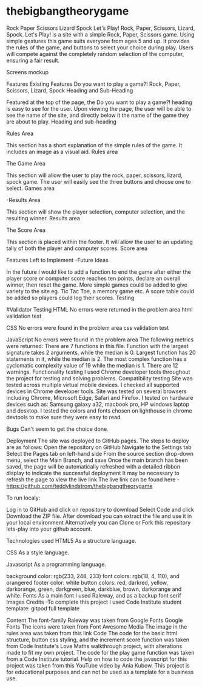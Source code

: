 # thebigbangtheorygame
Rock Paper Scissors Lizard Spock
Let's Play! Rock, Paper, Scissors, Lizard, Spock.
Let's Play! is a site with a simple Rock, Paper, Scissors game. Using simple gestures this game suits everyone from ages 5 and up. It provides the rules of the game, and buttons to select your choice during play. Users will compete against the completely random selection of the computer, ensuring a fair result.

Screens mockup

Features
Existing Features
Do you want to play a game?! Rock, Paper, Scissors, Lizard, Spock Heading and Sub-Heading

Featured at the top of the page, the Do you want to play a game?! heading is easy to see for the user. Upon viewing the page, the user will be able to see the name of the site, and directly below it the name of the game they are about to play.
Heading and sub-heading

Rules Area

This section has a short explanation of the simple rules of the game.
It includes an image as a visual aid.
Rules area

The Game Area

This section will allow the user to play the rock, paper, scissors, lizard, spock game.
The user will easily see the three buttons and choose one to select.
Games area

-Results Area

This section will show the player selection, computer selection, and the resulting winner.
Results area

The Score Area

This section is placed within the footer.
It will allow the user to an updating tally of both the player and computer scores.
Score area

Features Left to Implement
-Future Ideas

In the future I would like to add a function to end the game after either the player score or computer score reaches ten points, declare an overall winner, then reset the game.
More simple games could be added to give variety to the site eg. Tic Tac Toe, a memory game etc.
A score table could be added so players could log their scores.
Testing

#Validator Testing
HTML
No errors were returned in the problem area
html validation test

CSS
No errors were found in the problem area
css validation test

JavaScript
No errors were found in the problem area
The following metrics were returned:
There are 7 functions in this file.
Function with the largest signature takes 2 arguments, while the median is 0.
Largest function has 20 statements in it, while the median is 2.
The most complex function has a cyclomatic complexity value of 19 while the median is 1.
There are 12 warnings.
Functionality testing
I used Chrome developer tools throughout the project for testing and solving problems.
Compatibility testing
Site was tested across multiple virtual mobile devices. I checked all supported devices in Chrome developer tools.
Site was tested on several browsers including Chrome, Microsoft Edge, Safari and Firefox.
I tested on hardware devices such as: Samsung galaxy a32, macbook pro, HP windows laptop and desktop.
I tested the colors and fonts chosen on lighthouse in chrome devtools to make sure they were easy to read.

Bugs
Can't seem to get the choice done.

Deployment
The site was deployed to GitHub pages. The steps to deploy are as follows:
Open the repository on GitHub
Navigate to the Settings tab
Select the Pages tab on left-hand side
From the source section drop-down menu, select the Main Branch, and save
Once the main branch has been saved, the page will be automatically refreshed with a detailed ribbon display to indicate the successful deployment
It may be necessary to refresh the page to view the live link
The live link can be found here - https://github.com/teddylindstrom/thebigbangtheorygame

To run localy:

Log in to GitHub and click on repository to download 
Select Code and click Download the ZIP file.
After download you can extract the file and use it in your local environment
Alternatively you can Clone or Fork this repository lets-play into your github account.

Technologies used
HTML5
As a structure language.

CSS
As a style language.

Javascript
As a programming language.

background color: rgb(233, 248, 233)
font colors: rgb(18, 4, 110), and orangered
footer color: white
button colors: red, darkred, yellow, darkorange, green, darkgreen, blue, darkblue, brown, darkorange and white.
Fonts
As a main font I used Raleway, and as a backup font serif
Images
Credits
-To complete this project I used Code Institute student template: gitpod full template

Content
The font-family Raleway was taken from Google Fonts Google Fonts
The icons were taken from Font Awesome
Media
The image in the rules area was taken from this link
Code
The code for the basic html structure, button css styling, and the increment score function was taken from Code Institute's Love Maths walkthrough project, with alterations made to fit my own project.
The code for the play game function was taken from a Code Institute tutorial.
Help on how to code the javascript for this project was taken from this YouTube video by Ania Kubow.
This project is for educational purposes and can not be used as a template for a business use.